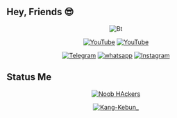 ## Hey, Friends 😎

<p align="center"><img src="https://user-images.githubusercontent.com/49580304/110318584-81067880-7fc2-11eb-8391-152d308e7f2b.gif" alt="Bt">

<p align="center">
<a href="https://github.com/Lody-Tambak"><img title="YouTube" src="https://img.shields.io/badge/Kang-Kebun__-brightgreen?style=for-the-badge&logo=github"></a>
<a href="https://youtube.com/channel/UCIW_JU0ce2JgTfWYdPy4-og"><img title="YouTube" src="https://img.shields.io/badge/YouTube-KangKebun__-red?style=for-the-badge&logo=Youtube"></a>
</p>

<p align="center">
<a href="https://www.facebook.com/kangkebun.kangkebun"><img title="Telegram" src="https://img.shields.io/badge/Facebook-black?style=for-the-badge&logo=Facebook"></a>
<a href="https://wa.me/6285875973250"><img title="whatsapp" src="https://img.shields.io/badge/whatsapp-blue?style=for-the-badge&logo=whatsapp"></a>
<a href="https://www.instagram.com/lodytambak/"><img title="Instagram" src="https://img.shields.io/badge/INSTAGRAM-purple?style=for-the-badge&logo=instagram"></a>
<p align="center">


## Status Me
<p align="center"><a href="https://github.com/noob-hackers"><img title="Noob HAckers" src="https://github-readme-stats.vercel.app/api?username=Lody-Tambak&show_icons=true&include_all_commits=true&theme=chartreuse-dark&cache_seconds=3200seconds=3200"></a>
</p>

<p align="center">
<a href="https://github.com/KangKebun_"><img title="Kang-Kebun_" src="https://github-readme-stats.vercel.app/api/top-langs/?username=Noob-Hackers&layout=compact"></a>
</p>
